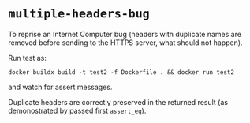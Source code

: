 # `multiple-headers-bug`

To reprise an Internet Computer bug (headers with duplicate names are removed before sending to
the HTTPS server, what should not happen).

Run test as:
```
docker buildx build -t test2 -f Dockerfile . && docker run test2
```
and watch for assert messages.

Duplicate headers are correctly preserved in the returned result
(as demonostrated by passed first `assert_eq`).